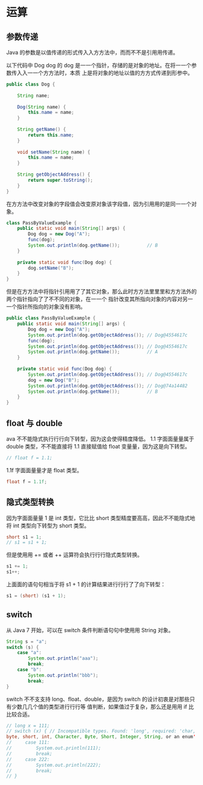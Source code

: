 # 运算

## 参数传递

Java 的参数是以值传递的形式传⼊入⽅方法中，⽽而不不是引⽤用传递。

以下代码中 Dog dog 的 dog 是⼀一个指针，存储的是对象的地址。在将⼀一个参数传⼊入⼀一个⽅方法时，本质
上是将对象的地址以值的⽅方式传递到形参中。
```java
public class Dog {
 
    String name;
 
    Dog(String name) {
        this.name = name;
    }
 
    String getName() {
        return this.name;
    }
 
    void setName(String name) {
        this.name = name;
    }
 
    String getObjectAddress() {
        return super.toString();
    }
}
```
在⽅方法中改变对象的字段值会改变原对象该字段值，因为引⽤用的是同⼀一个对象。
```java
class PassByValueExample {
    public static void main(String[] args) {
        Dog dog = new Dog("A");
        func(dog);
        System.out.println(dog.getName());          // B
    }
 
    private static void func(Dog dog) {
        dog.setName("B");
    }
}
```
但是在⽅方法中将指针引⽤用了了其它对象，那么此时⽅方法⾥里里和⽅方法外的两个指针指向了了不不同的对象，在⼀一个
指针改变其所指向对象的内容对另⼀一个指针所指向的对象没有影响。

```java
public class PassByValueExample {
    public static void main(String[] args) {
        Dog dog = new Dog("A");
        System.out.println(dog.getObjectAddress()); // Dog@4554617c
        func(dog);
        System.out.println(dog.getObjectAddress()); // Dog@4554617c
        System.out.println(dog.getName());          // A
    }
 
    private static void func(Dog dog) {
        System.out.println(dog.getObjectAddress()); // Dog@4554617c
        dog = new Dog("B");
        System.out.println(dog.getObjectAddress()); // Dog@74a14482
        System.out.println(dog.getName());          // B
    }
}
```

## float 与 double

ava 不不能隐式执⾏行行向下转型，因为这会使得精度降低。
1.1 字⾯面量量属于 double 类型，不不能直接将 1.1 直接赋值给 float 变量量，因为这是向下转型。 
```java
// float f = 1.1;
```
1.1f 字⾯面量量才是 float 类型。

```java
float f = 1.1f;
```

## 隐式类型转换

因为字⾯面量量 1 是 int 类型，它⽐比 short 类型精度要⾼高，因此不不能隐式地将 int 类型向下转型为 short 类型。
```java
short s1 = 1;
// s1 = s1 + 1;
```
但是使⽤用 += 或者 ++ 运算符会执⾏行行隐式类型转换。
```java
s1 += 1;
s1++;
```
上⾯面的语句句相当于将 s1 + 1 的计算结果进⾏行行了了向下转型：
```java
s1 = (short) (s1 + 1);
```
## switch

从 Java 7 开始，可以在 switch 条件判断语句句中使⽤用 String 对象。
```java
String s = "a";
switch (s) {
    case "a":
        System.out.println("aaa");
        break;
    case "b":
        System.out.println("bbb");
        break;
}
```

switch 不不⽀支持 long、float、double，是因为 switch 的设计初衷是对那些只有少数⼏几个值的类型进⾏行行等
值判断，如果值过于复杂，那么还是⽤用 if ⽐比较合适。

```java
// long x = 111;
// switch (x) { // Incompatible types. Found: 'long', required: 'char, 
byte, short, int, Character, Byte, Short, Integer, String, or an enum'
//     case 111:
//         System.out.println(111);
//         break;
//     case 222:
//         System.out.println(222);
//         break;
// }
```